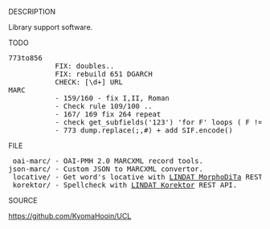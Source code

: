
DESCRIPTION

Library support software.

TODO
<pre>
773to856
           FIX: doubles..
           FIX: rebuild 651 DGARCH
           CHECK: [\d+] URL
MARC
           - 159/160 - fix I,II, Roman
           - Check rule 109/100 ..
           - 167/ 169 fix 264 repeat
           - check get_subfields('123') 'for F' loops ( F != metadata['123']..)
           - 773 dump.replace(;,#) + add SIF.encode()
</pre>
FILE
<pre>
 oai-marc/ - OAI-PMH 2.0 MARCXML record tools.
json-marc/ - Custom JSON to MARCXML convertor.
 locative/ - Get word's locative with <a href="https://lindat.mff.cuni.cz/services/morphodita/">LINDAT MorphoDiTa</a> REST API.
 korektor/ - Spellcheck with <a href="https://lindat.mff.cuni.cz/services/korektor/">LINDAT Korektor</a> REST API.
</pre>
SOURCE

https://github.com/KyomaHooin/UCL

